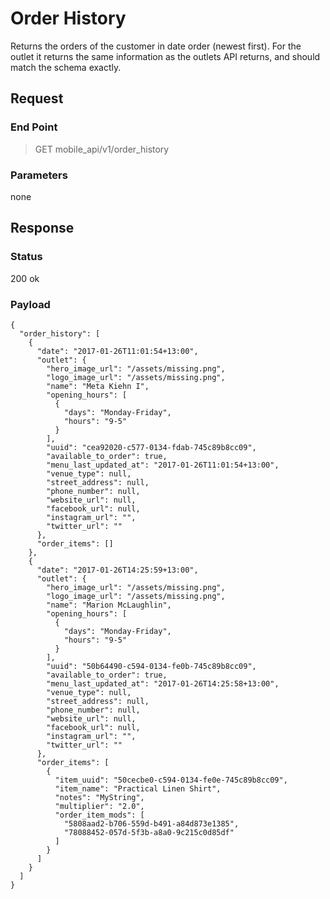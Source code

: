 # Order History

Returns the orders of the customer in date order (newest first). For the outlet it returns the same information as the outlets API returns, and should match the schema exactly.

## Request

### End Point
> GET mobile_api/v1/order_history

### Parameters

none

## Response

### Status

200 ok

### Payload

    {
      "order_history": [
        {
          "date": "2017-01-26T11:01:54+13:00",
          "outlet": {
            "hero_image_url": "/assets/missing.png",
            "logo_image_url": "/assets/missing.png",
            "name": "Meta Kiehn I",
            "opening_hours": [
              {
                "days": "Monday-Friday",
                "hours": "9-5"
              }
            ],
            "uuid": "cea92020-c577-0134-fdab-745c89b8cc09",
            "available_to_order": true,
            "menu_last_updated_at": "2017-01-26T11:01:54+13:00",
            "venue_type": null,
            "street_address": null,
            "phone_number": null,
            "website_url": null,
            "facebook_url": null,
            "instagram_url": "",
            "twitter_url": ""
          },
          "order_items": []
        },
        {
          "date": "2017-01-26T14:25:59+13:00",
          "outlet": {
            "hero_image_url": "/assets/missing.png",
            "logo_image_url": "/assets/missing.png",
            "name": "Marion McLaughlin",
            "opening_hours": [
              {
                "days": "Monday-Friday",
                "hours": "9-5"
              }
            ],
            "uuid": "50b64490-c594-0134-fe0b-745c89b8cc09",
            "available_to_order": true,
            "menu_last_updated_at": "2017-01-26T14:25:58+13:00",
            "venue_type": null,
            "street_address": null,
            "phone_number": null,
            "website_url": null,
            "facebook_url": null,
            "instagram_url": "",
            "twitter_url": ""
          },
          "order_items": [
            {
              "item_uuid": "50cecbe0-c594-0134-fe0e-745c89b8cc09",
              "item_name": "Practical Linen Shirt",
              "notes": "MyString",
              "multiplier": "2.0",
              "order_item_mods": [
                "5808aad2-b706-559d-b491-a84d873e1385",
                "78088452-057d-5f3b-a8a0-9c215c0d85df"
              ]
            }
          ]
        }
      ]
    }
